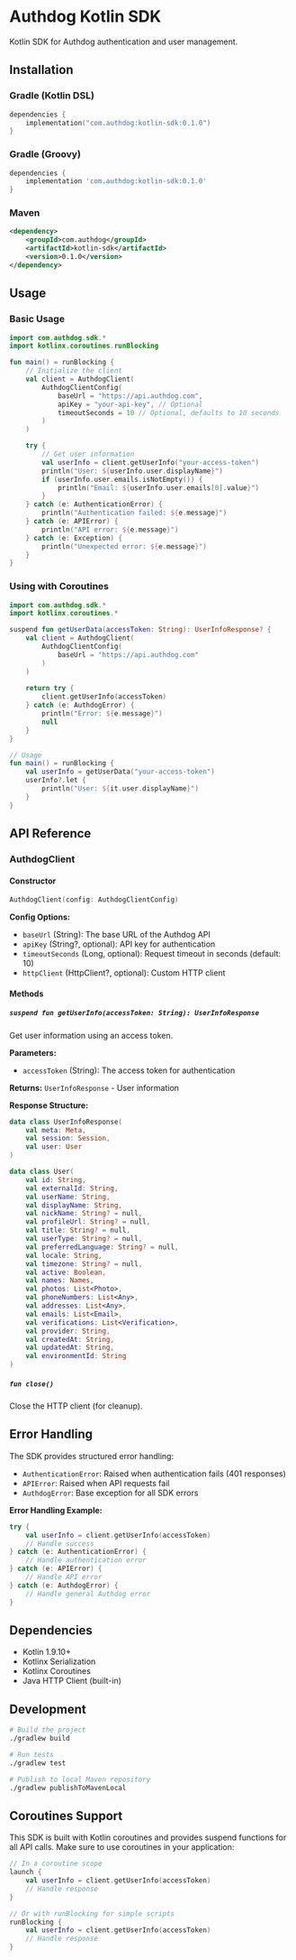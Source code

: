 # Authdog Kotlin SDK

Kotlin SDK for Authdog authentication and user management.

## Installation

### Gradle (Kotlin DSL)

```kotlin
dependencies {
    implementation("com.authdog:kotlin-sdk:0.1.0")
}
```

### Gradle (Groovy)

```groovy
dependencies {
    implementation 'com.authdog:kotlin-sdk:0.1.0'
}
```

### Maven

```xml
<dependency>
    <groupId>com.authdog</groupId>
    <artifactId>kotlin-sdk</artifactId>
    <version>0.1.0</version>
</dependency>
```

## Usage

### Basic Usage

```kotlin
import com.authdog.sdk.*
import kotlinx.coroutines.runBlocking

fun main() = runBlocking {
    // Initialize the client
    val client = AuthdogClient(
        AuthdogClientConfig(
            baseUrl = "https://api.authdog.com",
            apiKey = "your-api-key", // Optional
            timeoutSeconds = 10 // Optional, defaults to 10 seconds
        )
    )

    try {
        // Get user information
        val userInfo = client.getUserInfo("your-access-token")
        println("User: ${userInfo.user.displayName}")
        if (userInfo.user.emails.isNotEmpty()) {
            println("Email: ${userInfo.user.emails[0].value}")
        }
    } catch (e: AuthenticationError) {
        println("Authentication failed: ${e.message}")
    } catch (e: APIError) {
        println("API error: ${e.message}")
    } catch (e: Exception) {
        println("Unexpected error: ${e.message}")
    }
}
```

### Using with Coroutines

```kotlin
import com.authdog.sdk.*
import kotlinx.coroutines.*

suspend fun getUserData(accessToken: String): UserInfoResponse? {
    val client = AuthdogClient(
        AuthdogClientConfig(
            baseUrl = "https://api.authdog.com"
        )
    )
    
    return try {
        client.getUserInfo(accessToken)
    } catch (e: AuthdogError) {
        println("Error: ${e.message}")
        null
    }
}

// Usage
fun main() = runBlocking {
    val userInfo = getUserData("your-access-token")
    userInfo?.let {
        println("User: ${it.user.displayName}")
    }
}
```

## API Reference

### AuthdogClient

#### Constructor

```kotlin
AuthdogClient(config: AuthdogClientConfig)
```

**Config Options:**
- `baseUrl` (String): The base URL of the Authdog API
- `apiKey` (String?, optional): API key for authentication
- `timeoutSeconds` (Long, optional): Request timeout in seconds (default: 10)
- `httpClient` (HttpClient?, optional): Custom HTTP client

#### Methods

##### `suspend fun getUserInfo(accessToken: String): UserInfoResponse`

Get user information using an access token.

**Parameters:**
- `accessToken` (String): The access token for authentication

**Returns:** `UserInfoResponse` - User information

**Response Structure:**
```kotlin
data class UserInfoResponse(
    val meta: Meta,
    val session: Session,
    val user: User
)

data class User(
    val id: String,
    val externalId: String,
    val userName: String,
    val displayName: String,
    val nickName: String? = null,
    val profileUrl: String? = null,
    val title: String? = null,
    val userType: String? = null,
    val preferredLanguage: String? = null,
    val locale: String,
    val timezone: String? = null,
    val active: Boolean,
    val names: Names,
    val photos: List<Photo>,
    val phoneNumbers: List<Any>,
    val addresses: List<Any>,
    val emails: List<Email>,
    val verifications: List<Verification>,
    val provider: String,
    val createdAt: String,
    val updatedAt: String,
    val environmentId: String
)
```

##### `fun close()`

Close the HTTP client (for cleanup).

## Error Handling

The SDK provides structured error handling:

- `AuthenticationError`: Raised when authentication fails (401 responses)
- `APIError`: Raised when API requests fail
- `AuthdogError`: Base exception for all SDK errors

**Error Handling Example:**
```kotlin
try {
    val userInfo = client.getUserInfo(accessToken)
    // Handle success
} catch (e: AuthenticationError) {
    // Handle authentication error
} catch (e: APIError) {
    // Handle API error
} catch (e: AuthdogError) {
    // Handle general Authdog error
}
```

## Dependencies

- Kotlin 1.9.10+
- Kotlinx Serialization
- Kotlinx Coroutines
- Java HTTP Client (built-in)

## Development

```bash
# Build the project
./gradlew build

# Run tests
./gradlew test

# Publish to local Maven repository
./gradlew publishToMavenLocal
```

## Coroutines Support

This SDK is built with Kotlin coroutines and provides suspend functions for all API calls. Make sure to use coroutines in your application:

```kotlin
// In a coroutine scope
launch {
    val userInfo = client.getUserInfo(accessToken)
    // Handle response
}

// Or with runBlocking for simple scripts
runBlocking {
    val userInfo = client.getUserInfo(accessToken)
    // Handle response
}
```
